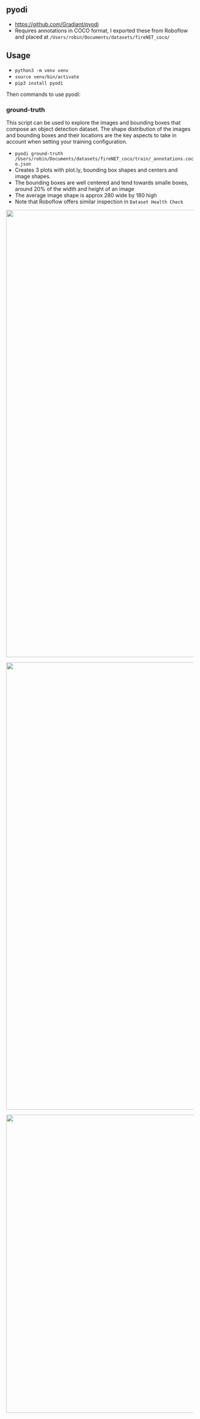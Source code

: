 ## pyodi
* https://github.com/Gradiant/pyodi
* Requires annotations in COCO format, I exported these from Roboflow and placed at `/Users/robin/Documents/datasets/fireNET_coco/`

## Usage
* `python3 -m venv venv`
* `source venv/bin/activate`
* `pip3 install pyodi`

Then commands to use pyodi:

### ground-truth
This script can be used to explore the images and bounding boxes that compose an object detection dataset. The shape distribution of the images and bounding boxes and their locations are the key aspects to take in account when setting your training configuration.

* `pyodi ground-truth /Users/robin/Documents/datasets/fireNET_coco/train/_annotations.coco.json`
* Creates 3 plots with plot.ly, bounding box shapes and centers and image shapes.
* The bounding boxes are well centered and tend towards smalle boxes, around 20% of the width and height of an image
* The average image shape is approx 280 wide by 180 high
* Note that Roboflow offers similar inspection in `Dataset Health Check`

<p align="center">
<img src="https://github.com/robmarkcole/fire-detection-from-images/blob/master/dataset-management-and-annotation/pyodi/image_shapes.png" width="1200">
</p>

<p align="center">
<img src="https://github.com/robmarkcole/fire-detection-from-images/blob/master/dataset-management-and-annotation/pyodi/bounding_box_shapes.png" width="1200">
</p>

<p align="center">
<img src="https://github.com/robmarkcole/fire-detection-from-images/blob/master/dataset-management-and-annotation/pyodi/bounding_box_centers.png" width="800">
</p>